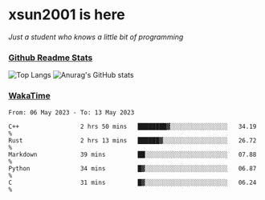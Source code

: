 # xsun2001 is here

*Just a student who knows a little bit of programming*

### [Github Readme Stats](https://github.com/anuraghazra/github-readme-stats)

![Top Langs](https://github-readme-stats.vercel.app/api/top-langs/?username=xsun2001&layout=compact&theme=radical) ![Anurag's GitHub stats](https://github-readme-stats.vercel.app/api?username=xsun2001&show_icons=true&theme=radical)

### [WakaTime](https://wakatime.com)

<!--START_SECTION:waka-->

```text
From: 06 May 2023 - To: 13 May 2023

C++                 2 hrs 50 mins   ████████▓░░░░░░░░░░░░░░░░   34.19 %
Rust                2 hrs 13 mins   ██████▓░░░░░░░░░░░░░░░░░░   26.72 %
Markdown            39 mins         ██░░░░░░░░░░░░░░░░░░░░░░░   07.88 %
Python              34 mins         █▓░░░░░░░░░░░░░░░░░░░░░░░   06.87 %
C                   31 mins         █▓░░░░░░░░░░░░░░░░░░░░░░░   06.24 %
```

<!--END_SECTION:waka-->
